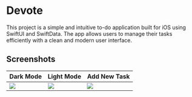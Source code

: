 # Devote

This project is a simple and intuitive to-do application built for iOS using SwiftUI and SwiftData. The app allows users to manage their tasks efficiently with a clean and modern user interface.


## Screenshots

| Dark Mode | Light Mode | Add New Task |
|---|---|---|
| ![](https://github.com/hrsshopnil/Devote/assets/89196977/39b1fd97-c593-4ad2-b554-4be95cf05104) | ![](https://github.com/hrsshopnil/Devote/assets/89196977/84fe439d-8f5e-4dac-b398-b0b6f17ca720) | ![](https://github.com/hrsshopnil/Devote/assets/89196977/7f4fb7ff-37c1-4503-81a8-4292c16a6976) |
